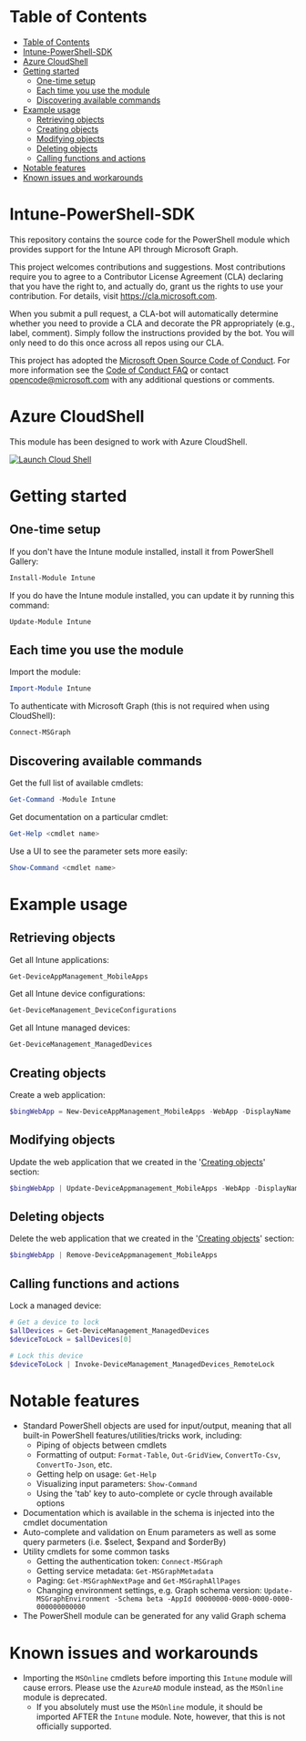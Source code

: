 # Table of Contents
- [Table of Contents](#table-of-contents)
- [Intune-PowerShell-SDK](#intune-powershell-sdk)
- [Azure CloudShell](#azure-cloudshell)
- [Getting started](#getting-started)
    - [One-time setup](#one-time-setup)
    - [Each time you use the module](#each-time-you-use-the-module)
    - [Discovering available commands](#discovering-available-commands)
- [Example usage](#example-usage)
    - [Retrieving objects](#retrieving-objects)
    - [Creating objects](#creating-objects)
    - [Modifying objects](#modifying-objects)
    - [Deleting objects](#deleting-objects)
    - [Calling functions and actions](#calling-functions-and-actions)
- [Notable features](#notable-features)
- [Known issues and workarounds](#known-issues-and-workarounds)

# Intune-PowerShell-SDK
This repository contains the source code for the PowerShell module which provides support for the Intune API through Microsoft Graph.

This project welcomes contributions and suggestions.  Most contributions require you to agree to a Contributor License Agreement (CLA) declaring that you have the right to, and actually do, grant us the rights to use your contribution. For details, visit https://cla.microsoft.com.

When you submit a pull request, a CLA-bot will automatically determine whether you need to provide a CLA and decorate the PR appropriately (e.g., label, comment). Simply follow the instructions provided by the bot. You will only need to do this once across all repos using our CLA.

This project has adopted the [Microsoft Open Source Code of Conduct](https://opensource.microsoft.com/codeofconduct/). For more information see the [Code of Conduct FAQ](https://opensource.microsoft.com/codeofconduct/faq/) or contact [opencode@microsoft.com](mailto:opencode@microsoft.com) with any additional questions or comments.

# Azure CloudShell
This module has been designed to work with Azure CloudShell.

[![Launch Cloud Shell](https://shell.azure.com/images/launchcloudshell.png "Launch Cloud Shell")](https://shell.azure.com/powershell)

# Getting started
## One-time setup
If you don't have the Intune module installed, install it from PowerShell Gallery:
```PowerShell
Install-Module Intune
```
If you do have the Intune module installed, you can update it by running this command:
```PowerShell
Update-Module Intune
```
## Each time you use the module
Import the module:
```PowerShell
Import-Module Intune
```
To authenticate with Microsoft Graph (this is not required when using CloudShell):
```PowerShell
Connect-MSGraph
```
## Discovering available commands
Get the full list of available cmdlets:
```PowerShell
Get-Command -Module Intune
```
Get documentation on a particular cmdlet:
```PowerShell
Get-Help <cmdlet name>
```
Use a UI to see the parameter sets more easily:
```PowerShell
Show-Command <cmdlet name>
```

# Example usage
## Retrieving objects
Get all Intune applications:
```PowerShell
Get-DeviceAppManagement_MobileApps
```
Get all Intune device configurations:
```PowerShell
Get-DeviceManagement_DeviceConfigurations
```
Get all Intune managed devices:
```PowerShell
Get-DeviceManagement_ManagedDevices
```
## Creating objects
Create a web application:
```PowerShell
$bingWebApp = New-DeviceAppManagement_MobileApps -WebApp -DisplayName 'Bing' -Publisher 'Microsoft Corporation' -AppUrl 'https://www.bing.com'
```

## Modifying objects
Update the web application that we created in the '[Creating objects](#creating-objects)' section:
```PowerShell
$bingWebApp | Update-DeviceAppmanagement_MobileApps -WebApp -DisplayName 'Bing Search'
```

## Deleting objects
Delete the web application that we created in the '[Creating objects](#creating-objects)' section:
```PowerShell
$bingWebApp | Remove-DeviceAppmanagement_MobileApps
```

## Calling functions and actions
Lock a managed device:
```PowerShell
# Get a device to lock
$allDevices = Get-DeviceManagement_ManagedDevices
$deviceToLock = $allDevices[0]

# Lock this device
$deviceToLock | Invoke-DeviceManagement_ManagedDevices_RemoteLock
```

# Notable features
- Standard PowerShell objects are used for input/output, meaning that all built-in PowerShell features/utilities/tricks work, including:
    - Piping of objects between cmdlets
    - Formatting of output: `Format-Table`, `Out-GridView`, `ConvertTo-Csv`, `ConvertTo-Json`, etc.
    - Getting help on usage: `Get-Help`
    - Visualizing input parameters: `Show-Command`
    - Using the 'tab' key to auto-complete or cycle through available options
- Documentation which is available in the schema is injected into the cmdlet documentation
- Auto-complete and validation on Enum parameters as well as some query parmeters (i.e. $select, $expand and $orderBy)
- Utility cmdlets for some common tasks
    - Getting the authentication token: `Connect-MSGraph`
    - Getting service metadata: `Get-MSGraphMetadata`
    - Paging: `Get-MSGraphNextPage` and `Get-MSGraphAllPages`
    - Changing environment settings, e.g. Graph schema version: `Update-MSGraphEnvironment -Schema beta -AppId 00000000-0000-0000-0000-000000000000`
- The PowerShell module can be generated for any valid Graph schema

# Known issues and workarounds
- Importing the `MSOnline` cmdlets before importing this `Intune` module will cause errors. Please use the `AzureAD` module instead, as the `MSOnline` module is deprecated.
    - If you absolutely must use the `MSOnline` module, it should be imported AFTER the `Intune` module. Note, however, that this is not officially supported.